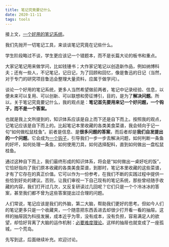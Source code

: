 ```yaml
---
title: 笔记究竟要记什么
date: 2020-11-11
tags: tools
---
```

接上文，[一个好用的笔记系统][1]。

我们先抛开一切笔记工具，来谈谈笔记究竟在记些什么。

学生阶段略过不谈，学生更应该记一个错题本，而不是长篇大论的板书和重点。

大家记笔记用来做学问，比如钱锺书；大作家记笔记以创造新作品，例如纳博科夫；还有一些人，不记笔记，记日记，为了回顾和回忆，像是鲁迅的日记（当然，对于专门的研究项目鲁迅会整理大量资料，应属于做学问）。

谈论一个好用的笔记系统，更多人当然希望做前两者，笔记中记录经验、信息，以便未来可以复用、可以创新、可以联想和旁征博引，目的，是为了**解决问题**。所以，关于笔记究竟要记什么，我的观点是：**笔记首先要用来记一个好问题，一个钩子，而不是一个答案。**

也就是我上文所提到的，知识体系应该是自上而下还是自下而上。按照我的观点，记笔记应该是自下而上的。比起笔记本里收藏的各类美食菜谱，我会倾向于记一句“如何做松鼠桂鱼”。前者是信息、是**很多问题的答案**，而后者却是**我们自发提出的一个问题**。它会成为[一个钩子][2]，引导我们一步一步去解决问题，如何判断一条鱼的好坏，如何处理一条鱼，如何使用刀具，如何选择配料，直到如何做出一盘松鼠桂鱼。

通过这种自下而上，我们最终形成的知识体系，将会是“如何做出一桌好吃的饭”，它恰好指向了我们原本收藏的各类美食菜谱，到那时，笔记本里收藏的这些菜谱，才有了它存在的真正价值。它可以作为一份参考，在我们不断的实践过程中提供一些恰到好处的建议。否则，让我们审视一下自己现有的笔记系统，那些曾经随手收藏的内容，我们打开过几次，又反复研读过几回呢？它们只是一个个冷冰冰的答案，甚至我们都不曾为这些答案提出过合理的问题。

人们常说，笔记应该是我们的外脑，第二大脑，帮助我们更好的思考。但如今人们的笔记更多只是一个收藏夹，一个随意把东西丢进去却很少打开看一看的抽屉。这样的抽屉因为科技发展，成本近乎为零，没有成本，没有负担，容易满足人的欲望，却恰好背离了大脑的运作机制：[必要难度理论][3]。这样的抽屉也就变成了一座孤城，一个荒岛。

先写到这，后面继续补充。欢迎讨论。

[1]:	https://www.notion.so/2-2-2f04da2bd5554c02aa5b7935482c4d1d
[2]:	https://book.douban.com/review/10113755/
[3]:	https://en.wikipedia.org/wiki/Desirable_difficulty